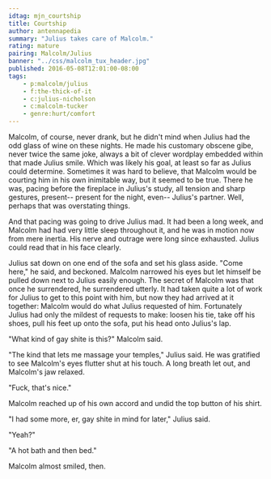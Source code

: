```yaml
---
idtag: mjn_courtship
title: Courtship
author: antennapedia
summary: "Julius takes care of Malcolm."
rating: mature
pairing: Malcolm/Julius
banner: "../css/malcolm_tux_header.jpg"
published: 2016-05-08T12:01:00-08:00
tags:
    - p:malcolm/julius
    - f:the-thick-of-it
    - c:julius-nicholson
    - c:malcolm-tucker
    - genre:hurt/comfort
---
```

Malcolm, of course, never drank, but he didn't mind when Julius had the odd glass of wine on these nights. He made his customary obscene gibe, never twice the same joke, always a bit of clever wordplay embedded within that made Julius smile. Which was likely his goal, at least so far as Julius could determine. Sometimes it was hard to believe, that Malcolm would be courting him in his own inimitable way, but it seemed to be true. There he was, pacing before the fireplace in Julius's study, all tension and sharp gestures, present-- present for the night, even-- Julius's partner. Well, perhaps that was overstating things.

And that pacing was going to drive Julius mad. It had been a long week, and Malcolm had had very little sleep throughout it, and he was in motion now from mere inertia. His nerve and outrage were long since exhausted. Julius could read that in his face clearly.

Julius sat down on one end of the sofa and set his glass aside. "Come here," he said, and beckoned. Malcolm narrowed his eyes but let himself be pulled down next to Julius easily enough. The secret of Malcolm was that once he surrendered, he surrendered utterly. It had taken quite a lot of work for Julius to get to this point with him, but now they had arrived at it together: Malcolm would do what Julius requested of him. Fortunately Julius had only the mildest of requests to make: loosen his tie, take off his shoes, pull his feet up onto the sofa, put his head onto Julius's lap.

"What kind of gay shite is this?" Malcolm said.

"The kind that lets me massage your temples," Julius said. He was gratified to see Malcolm's eyes flutter shut at his touch. A long breath let out, and Malcolm's jaw relaxed.

"Fuck, that's nice."

Malcolm reached up of his own accord and undid the top button of his shirt.

"I had some more, er, gay shite in mind for later," Julius said.

"Yeah?"

"A hot bath and then bed."

Malcolm almost smiled, then.
